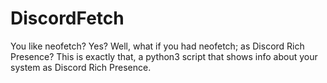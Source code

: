 # DiscordFetch
You like neofetch? Yes? Well, what if you had neofetch; as Discord Rich Presence? This is exactly that, a python3 script that shows info about your system as Discord Rich Presence.
